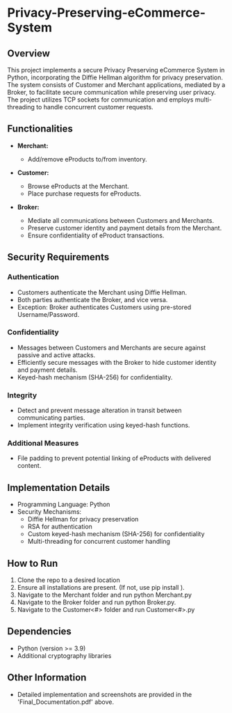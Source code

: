 # Privacy-Preserving-eCommerce-System

## Overview
This project implements a secure Privacy Preserving eCommerce System in Python, incorporating the Diffie Hellman algorithm for privacy preservation. The system consists of Customer and Merchant applications, mediated by a Broker, to facilitate secure communication while preserving user privacy. The project utilizes TCP sockets for communication and employs multi-threading to handle concurrent customer requests.

## Functionalities
- **Merchant:**
  - Add/remove eProducts to/from inventory.
  
- **Customer:**
  - Browse eProducts at the Merchant.
  - Place purchase requests for eProducts.
  
- **Broker:**
  - Mediate all communications between Customers and Merchants.
  - Preserve customer identity and payment details from the Merchant.
  - Ensure confidentiality of eProduct transactions.

## Security Requirements
### Authentication
- Customers authenticate the Merchant using Diffie Hellman.
- Both parties authenticate the Broker, and vice versa.
- Exception: Broker authenticates Customers using pre-stored Username/Password.

### Confidentiality
- Messages between Customers and Merchants are secure against passive and active attacks.
- Efficiently secure messages with the Broker to hide customer identity and payment details.
- Keyed-hash mechanism (SHA-256) for confidentiality.

### Integrity
- Detect and prevent message alteration in transit between communicating parties.
- Implement integrity verification using keyed-hash functions.

### Additional Measures
- File padding to prevent potential linking of eProducts with delivered content.

## Implementation Details
- Programming Language: Python
- Security Mechanisms:
  - Diffie Hellman for privacy preservation
  - RSA for authentication
  - Custom keyed-hash mechanism (SHA-256) for confidentiality
  - Multi-threading for concurrent customer handling

## How to Run
1. Clone the repo to a desired location
2. Ensure all installations are present. (If not, use pip install <library>).
3. Navigate to the Merchant folder and run python Merchant.py
4. Navigate to the Broker folder and run python Broker.py.
5. Navigate to the Customer<#> folder and run Customer<#>.py


## Dependencies
- Python (version >= 3.9)
- Additional cryptography libraries 

## Other Information
- Detailed implementation and screenshots are provided in the 'Final_Documentation.pdf' above. 

